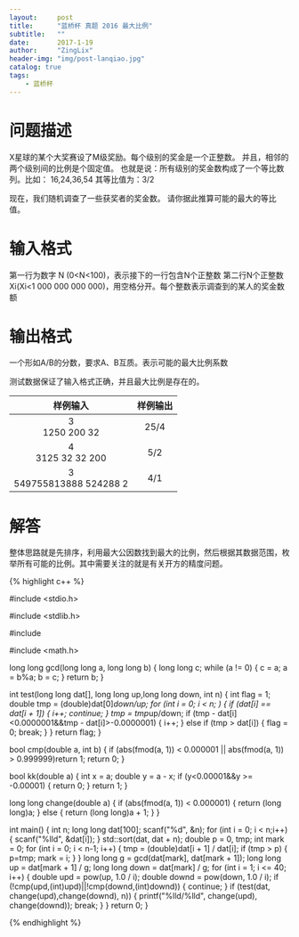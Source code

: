 ```yaml
---
layout:     post
title:      "蓝桥杯 真题 2016 最大比例"
subtitle:   ""
date:       2017-1-19
author:     "ZingLix"
header-img: "img/post-lanqiao.jpg"
catalog: true
tags:
    - 蓝桥杯
---
```


# 问题描述

X星球的某个大奖赛设了M级奖励。每个级别的奖金是一个正整数。
并且，相邻的两个级别间的比例是个固定值。
也就是说：所有级别的奖金数构成了一个等比数列。比如：
16,24,36,54
其等比值为：3/2

现在，我们随机调查了一些获奖者的奖金数。
请你据此推算可能的最大的等比值。

# 输入格式
第一行为数字 N (0<N<100)，表示接下的一行包含N个正整数
第二行N个正整数Xi(Xi<1 000 000 000 000)，用空格分开。每个整数表示调查到的某人的奖金数额

# 输出格式
一个形如A/B的分数，要求A、B互质。表示可能的最大比例系数

测试数据保证了输入格式正确，并且最大比例是存在的。
 
| 样例输入        | 样例输出           | 
|:-------------:|:-------------:| 
| 3<br>1250 200 32| 25/4 | 
| 4<br>3125 32 32 200    | 5/2 | 
| 3<br>549755813888 524288 2    | 4/1 | 


# 解答

整体思路就是先排序，利用最大公因数找到最大的比例，然后根据其数据范围，枚举所有可能的比例。其中需要关注的就是有关开方的精度问题。

{% highlight c++ %}


#include <stdio.h>

#include <stdlib.h>

#include <algorithm>

#include <math.h>

long long gcd(long long a, long long b)
{
	long long c;
	while (a != 0) {
		c = a; a = b%a;  b = c;
	}
	return b;
}

int test(long long dat[], long long up,long long down, int n) {
	int flag = 1;
	double tmp = (double)dat[0]*down/up;
	for (int i = 0; i < n; ) {
		if (dat[i] == dat[i + 1]) {
			i++;
			continue;
		}
		tmp = tmp*up/down;
		if (tmp - dat[i]<0.0000001&&tmp - dat[i]>-0.0000001) {
			i++;
		}
		else if (tmp > dat[i]) {
			flag = 0;
			break;
		}
	}
	return flag;
}

bool cmp(double a, int b) {
	if (abs(fmod(a, 1)) < 0.000001 || abs(fmod(a, 1)) > 0.999999)return 1;
	return 0;
}

bool kk(double a) {
	int x = a;
	double y = a - x;
	if (y<0.00001&&y >= -0.00001) {
		return 0;
	}
	return 1;
}

long long change(double a) {
	if (abs(fmod(a, 1)) < 0.000001) {
		return (long long)a;
	}
	else {
		return (long long)a + 1;
	}
}

int main() {
	int n;
	long long dat[100];
	scanf("%d", &n);
	for (int i = 0; i < n;i++) {
		scanf("%lld", &dat[i]);
	}
	std::sort(dat, dat + n);
	double p = 0, tmp;
	int mark = 0;
	for (int i = 0; i < n-1; i++) {
		tmp = (double)dat[i + 1] / dat[i];
		if (tmp > p) {
			p=tmp;
			mark = i;
		}
	} 
	long long g = gcd(dat[mark], dat[mark + 1]);
	long long up = dat[mark + 1] / g;
	long long down = dat[mark] / g;
	for (int i = 1; i <= 40; i++) {
		double upd = pow(up, 1.0 / i);
		double downd = pow(down, 1.0 / i);
		if (!cmp(upd,(int)upd)||!cmp(downd,(int)downd)) {
			continue;
		}
		if (test(dat, change(upd),change(downd), n)) {
			printf("%lld/%lld", change(upd), change(downd));
			break;
		}
	}
	return 0;
}

{% endhighlight %}





